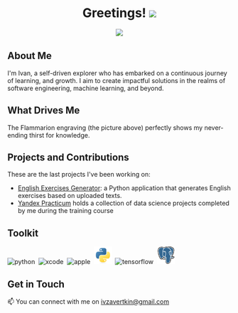 <div id="header" align="center">
  <h1>
    Greetings!
    <img src='https://media.giphy.com/media/KiIfUCF26Va4TPH5XM/giphy.gif' width=50>
  </h1>
</div>

<div align="center">
  <img src='https://upload.wikimedia.org/wikipedia/commons/8/87/Flammarion.jpg' width=500>
</div>

## About Me
I'm Ivan, a self-driven explorer who has embarked on a continuous journey of learning, and growth. I aim to create impactful solutions in the realms of software engineering, machine learning, and beyond.

<!--- ## Background
I'm a self-motivated learner who completed the Yandex Practicum course, which solidified my knowledge base. I've always been fascinated by the world of data and its power to // uncover hidden insights. 
--->
## What Drives Me
The Flammarion engraving (the picture above) perfectly shows my never-ending thirst for knowledge.

## Projects and Contributions
These are the last projects I've been working on:
- [English Exercises Generator](https://github.com/ivanrdnv/exercise-generator): a Python application that generates English exercises based on uploaded texts.
- [Yandex Practicum](https://github.com/ivanrdnv/yandex-practicum) holds a collection of data science projects completed by me during the training course

<!---
## Toolkit
<div>
  <img src="https://github.com/devicons/devicon/blob/1119b9f84c0290e0f0b38982099a2bd027a48bf1/icons/python/python-original.svg" title="python" alt="python" width="40" height="40"/>&nbsp;
  // <img src="https://github.com/devicons/devicon/blob/1119b9f84c0290e0f0b38982099a2bd027a48bf1/icons/pytorch/pytorch-original.svg" title="pytorch" alt="pytorch" width="40" height="40"/>&nbsp;
  <img src="https://github.com/devicons/devicon/blob/master/icons/pandas/pandas-original-wordmark.svg" title="pandas" alt="pandas" width="30" height="30"/>&nbsp;
  <img src="https://github.com/devicons/devicon/blob/1119b9f84c0290e0f0b38982099a2bd027a48bf1/icons/numpy/numpy-original-wordmark.svg" title="numpy" alt="numpy" width="40" height="40"/>&nbsp;
  <img src="https://github.com/devicons/devicon/blob/master/icons/postgresql/postgresql-original.svg" title="postresql" alt="postresql" width="40" height="40"/>&nbsp;
  <img src="https://github.com/devicons/devicon/blob/master/icons/jupyter/jupyter-original.svg" title="jupyter" alt="jupyter" width="40" height="40"/>&nbsp;
   <img src="https://upload.wikimedia.org/wikipedia/commons/8/88/SpaCy_logo.svg" title="spacy" alt="spacy" width="40" height="40"/>&nbsp;
</div>
--->

## Toolkit 
<div>  
  <img src="https://cdn.jsdelivr.net/gh/devicons/devicon@latest/icons/swift/swift-original.svg" title="swift" alt="python" width="40" height="40"/>&nbsp;
  <img src="https://cdn.jsdelivr.net/gh/devicons/devicon@latest/icons/xcode/xcode-original.svg" title="xcode" alt="xcode" width="40" height="40"/>&nbsp;
  <img src="https://cdn.jsdelivr.net/gh/devicons/devicon@latest/icons/apple/apple-original.svg" title="apple" alt="apple" width="40" height="40"/>&nbsp;
  <img src="https://github.com/devicons/devicon/blob/1119b9f84c0290e0f0b38982099a2bd027a48bf1/icons/python/python-original.svg" title="python" alt="python" width="40" height="40"/>&nbsp;
  <img src="https://cdn.jsdelivr.net/gh/devicons/devicon@latest/icons/tensorflow/tensorflow-original.svg" title="tensorflow" alt="tensorflow" width="40" height="40"/>&nbsp;
  <img src="https://github.com/devicons/devicon/blob/master/icons/postgresql/postgresql-original.svg" title="postresql" alt="postresql" width="40" height="40"/>&nbsp;
  
          
          
</div>

## Get in Touch
📫 You can connect with me on ivzavertkin@gmail.com  
<!--- [LinkedIn](https://www.linkedin.com/in/ivan-rudnev-460031261/) --->

